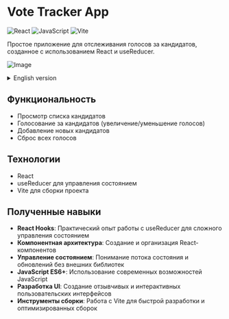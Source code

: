 # Vote Tracker App

![React](https://img.shields.io/badge/React-20232A?style=for-the-badge&logo=react&logoColor=61DAFB)
![JavaScript](https://img.shields.io/badge/JavaScript-F7DF1E?style=for-the-badge&logo=javascript&logoColor=black)
![Vite](https://img.shields.io/badge/Vite-646CFF?style=for-the-badge&logo=vite&logoColor=white)

Простое приложение для отслеживания голосов за кандидатов, созданное с использованием React и useReducer.

![Image](https://github.com/user-attachments/assets/9c8e30d0-112e-42a6-b75c-26ad20a55517)

<details>
<summary>English version</summary>

# Vote Tracker App

A simple application for tracking votes for candidates, built using React and useReducer.

## Functionality

- View list of candidates
- Vote for candidates (increase/decrease votes)
- Add new candidates
- Reset all votes

## Technologies

- React
- useReducer for state management
- Vite for project building

## Skills Gained

- **React Hooks**: Practical experience with useReducer for complex state management
- **Component Architecture**: Building and organizing React components
- **State Management**: Understanding state flow and updates without external libraries
- **JavaScript ES6+**: Using modern JavaScript features
- **UI Development**: Creating responsive and interactive user interfaces
- **Build Tools**: Working with Vite for fast development and optimized builds

</details>

## Функциональность

- Просмотр списка кандидатов
- Голосование за кандидатов (увеличение/уменьшение голосов)
- Добавление новых кандидатов
- Сброс всех голосов

## Технологии

- React
- useReducer для управления состоянием
- Vite для сборки проекта

## Полученные навыки

- **React Hooks**: Практический опыт работы с useReducer для сложного управления состоянием
- **Компонентная архитектура**: Создание и организация React-компонентов
- **Управление состоянием**: Понимание потока состояния и обновлений без внешних библиотек
- **JavaScript ES6+**: Использование современных возможностей JavaScript
- **Разработка UI**: Создание отзывчивых и интерактивных пользовательских интерфейсов
- **Инструменты сборки**: Работа с Vite для быстрой разработки и оптимизированных сборок
